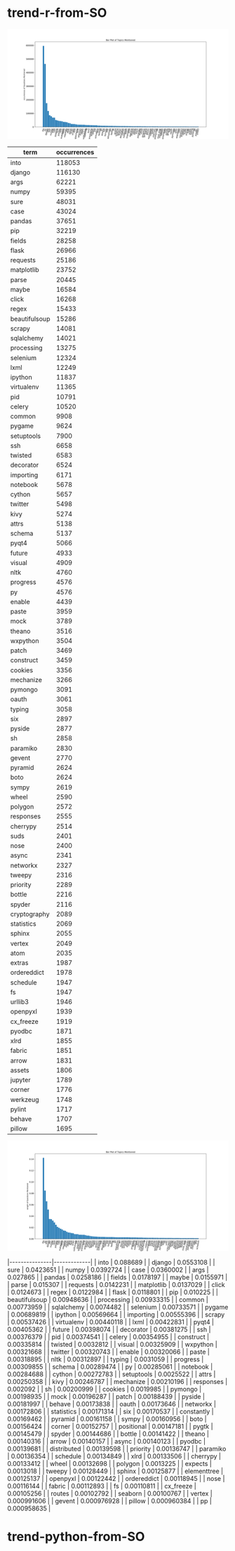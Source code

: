 # trend-r-from-SO
![term_occurrences.png](/term_occurrences.png)

| term          |   occurrences |
|---------------|---------------|
| into          |        118053 |
| django        |        116130 |
| args          |         62221 |
| numpy         |         59395 |
| sure          |         48031 |
| case          |         43024 |
| pandas        |         37651 |
| pip           |         32219 |
| fields        |         28258 |
| flask         |         26966 |
| requests      |         25186 |
| matplotlib    |         23752 |
| parse         |         20445 |
| maybe         |         16584 |
| click         |         16268 |
| regex         |         15433 |
| beautifulsoup |         15286 |
| scrapy        |         14081 |
| sqlalchemy    |         14021 |
| processing    |         13275 |
| selenium      |         12324 |
| lxml          |         12249 |
| ipython       |         11837 |
| virtualenv    |         11365 |
| pid           |         10791 |
| celery        |         10520 |
| common        |          9908 |
| pygame        |          9624 |
| setuptools    |          7900 |
| ssh           |          6658 |
| twisted       |          6583 |
| decorator     |          6524 |
| importing     |          6171 |
| notebook      |          5678 |
| cython        |          5657 |
| twitter       |          5498 |
| kivy          |          5274 |
| attrs         |          5138 |
| schema        |          5137 |
| pyqt4         |          5066 |
| future        |          4933 |
| visual        |          4909 |
| nltk          |          4760 |
| progress      |          4576 |
| py            |          4576 |
| enable        |          4439 |
| paste         |          3959 |
| mock          |          3789 |
| theano        |          3516 |
| wxpython      |          3504 |
| patch         |          3469 |
| construct     |          3459 |
| cookies       |          3356 |
| mechanize     |          3266 |
| pymongo       |          3091 |
| oauth         |          3061 |
| typing        |          3058 |
| six           |          2897 |
| pyside        |          2877 |
| sh            |          2858 |
| paramiko      |          2830 |
| gevent        |          2770 |
| pyramid       |          2624 |
| boto          |          2624 |
| sympy         |          2619 |
| wheel         |          2590 |
| polygon       |          2572 |
| responses     |          2555 |
| cherrypy      |          2514 |
| suds          |          2401 |
| nose          |          2400 |
| async         |          2341 |
| networkx      |          2327 |
| tweepy        |          2316 |
| priority      |          2289 |
| bottle        |          2216 |
| spyder        |          2116 |
| cryptography  |          2089 |
| statistics    |          2069 |
| sphinx        |          2055 |
| vertex        |          2049 |
| atom          |          2035 |
| extras        |          1987 |
| ordereddict   |          1978 |
| schedule      |          1947 |
| fs            |          1947 |
| urllib3       |          1946 |
| openpyxl      |          1939 |
| cx_freeze     |          1919 |
| pyodbc        |          1871 |
| xlrd          |          1855 |
| fabric        |          1851 |
| arrow         |          1831 |
| assets        |          1806 |
| jupyter       |          1789 |
| corner        |          1776 |
| werkzeug      |          1748 |
| pylint        |          1717 |
| behave        |          1707 |
| pillow        |          1695 |

![term_weight.png](/term_weight.png)

|---------------|-------------|
| into          | 0.088689    |
| django        | 0.0553108   |
| sure          | 0.0423651   |
| numpy         | 0.0392724   |
| case          | 0.0360002   |
| args          | 0.027865    |
| pandas        | 0.0258186   |
| fields        | 0.0178197   |
| maybe         | 0.0155971   |
| parse         | 0.015307    |
| requests      | 0.0142231   |
| matplotlib    | 0.0137029   |
| click         | 0.0124673   |
| regex         | 0.0122984   |
| flask         | 0.0118801   |
| pip           | 0.010225    |
| beautifulsoup | 0.00948636  |
| processing    | 0.00933315  |
| common        | 0.00773959  |
| sqlalchemy    | 0.0074482   |
| selenium      | 0.00733571  |
| pygame        | 0.00689819  |
| ipython       | 0.00569664  |
| importing     | 0.00555396  |
| scrapy        | 0.00537426  |
| virtualenv    | 0.00440118  |
| lxml          | 0.00422831  |
| pyqt4         | 0.00405362  |
| future        | 0.00398074  |
| decorator     | 0.00381275  |
| ssh           | 0.00376379  |
| pid           | 0.00374541  |
| celery        | 0.00354955  |
| construct     | 0.00335814  |
| twisted       | 0.0032812   |
| visual        | 0.00325909  |
| wxpython      | 0.00321668  |
| twitter       | 0.00320743  |
| enable        | 0.00320066  |
| paste         | 0.00318895  |
| nltk          | 0.00312897  |
| typing        | 0.0031059   |
| progress      | 0.00309855  |
| schema        | 0.00289474  |
| py            | 0.00285061  |
| notebook      | 0.00284688  |
| cython        | 0.00272783  |
| setuptools    | 0.0025522   |
| attrs         | 0.00250358  |
| kivy          | 0.00246787  |
| mechanize     | 0.00210196  |
| responses     | 0.002092    |
| sh            | 0.00200999  |
| cookies       | 0.0019985   |
| pymongo       | 0.00198935  |
| mock          | 0.00196287  |
| patch         | 0.00188439  |
| pyside        | 0.00181997  |
| behave        | 0.00173838  |
| oauth         | 0.00173646  |
| networkx      | 0.00172806  |
| statistics    | 0.00171314  |
| six           | 0.00170537  |
| constantly    | 0.00169462  |
| pyramid       | 0.00161158  |
| sympy         | 0.00160956  |
| boto          | 0.00156424  |
| corner        | 0.00152757  |
| positional    | 0.00147181  |
| pygtk         | 0.00145479  |
| spyder        | 0.00144686  |
| bottle        | 0.00141422  |
| theano        | 0.00140316  |
| arrow         | 0.00140157  |
| async         | 0.00140123  |
| pyodbc        | 0.00139681  |
| distributed   | 0.00139598  |
| priority      | 0.00136747  |
| paramiko      | 0.00136354  |
| schedule      | 0.00134849  |
| xlrd          | 0.00133506  |
| cherrypy      | 0.00133412  |
| wheel         | 0.00132698  |
| polygon       | 0.0013225   |
| expects       | 0.0013018   |
| tweepy        | 0.00128449  |
| sphinx        | 0.00125877  |
| elementtree   | 0.00125137  |
| openpyxl      | 0.00122442  |
| ordereddict   | 0.00118945  |
| nose          | 0.00116144  |
| fabric        | 0.00112893  |
| fs            | 0.00110811  |
| cx_freeze     | 0.00105256  |
| routes        | 0.00102792  |
| seaborn       | 0.00100767  |
| vertex        | 0.000991606 |
| gevent        | 0.000976928 |
| pillow        | 0.000960384 |
| pp            | 0.000958635 |






# trend-python-from-SO
